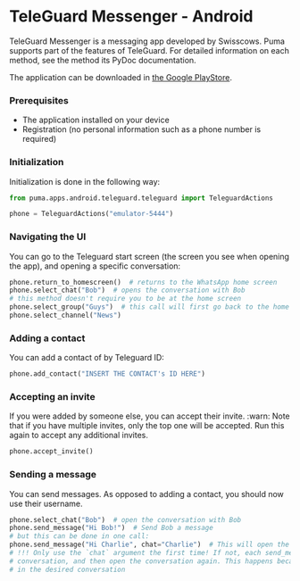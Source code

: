 # TeleGuard Messenger - Android

TeleGuard Messenger is a messaging app developed by Swisscows.
Puma supports part of the features of TeleGuard.
For detailed information on each method, see the method its PyDoc documentation.

The application can be downloaded in 
[the Google PlayStore](https://play.google.com/store/apps/details?id=ch.swisscows.messenger.teleguardapp).

### Prerequisites
- The application installed on your device
- Registration (no personal information such as a phone number is required)

### Initialization

Initialization is done in the following way:

```python
from puma.apps.android.teleguard.teleguard import TeleguardActions

phone = TeleguardActions("emulator-5444")
```

### Navigating the UI

You can go to the Teleguard start screen (the screen you see when opening the app), and opening a specific conversation:

```python
phone.return_to_homescreen()  # returns to the WhatsApp home screen
phone.select_chat("Bob")  # opens the conversation with Bob
# this method doesn't require you to be at the home screen
phone.select_group("Guys")  # this call will first go back to the home screen, then open the other conversation
phone.select_channel("News")
```

### Adding a contact
You can add a contact of by Teleguard ID:
```python
phone.add_contact("INSERT THE CONTACT's ID HERE")
```

### Accepting an invite
If you were added by someone else, you can accept their invite. 
:warn: Note that if you have multiple invites, only the top one will be accepted. Run this again to accept any
additional invites. 
```python
phone.accept_invite()
```

### Sending a message

You can send messages. As opposed to adding a contact, you should now use their username.

```python
phone.select_chat("Bob")  # open the conversation with Bob 
phone.send_message("Hi Bob!")  # Send Bob a message
# but this can be done in one call:
phone.send_message("Hi Charlie", chat="Charlie")  # This will open the charlie conversation, then send the message
# !!! Only use the `chat` argument the first time! If not, each send_message call will first exit the current
# conversation, and then open the conversation again. This happens because Puma cannot detect whether you're already
# in the desired conversation
```
